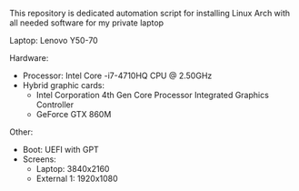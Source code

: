 This repository is dedicated automation script for installing Linux Arch with all needed software for my private laptop

Laptop: Lenovo Y50-70

Hardware:
- Processor: Intel Core -i7-4710HQ CPU @ 2.50GHz
- Hybrid graphic cards: 
    - Intel Corporation 4th Gen Core Processor Integrated Graphics Controller 
    - GeForce GTX 860M
    
Other:
- Boot: UEFI with GPT
- Screens:
    - Laptop: 3840x2160
    - External 1: 1920x1080

